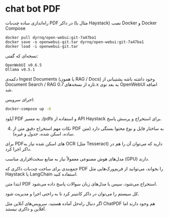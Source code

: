 # chat bot PDF

راه‌اندازی ساده چت‌بات PDF در داکر (مثال با Haystack)
نصب Docker و Docker Compose
```
docker pull dyrnq/open-webui:git-7a47ba1
docker save -o openwebui-git.tar dyrnq/open-webui:git-7a47ba1
docker load -i openwebui-git.tar
```

نسخه‌ای که گفتی:
```
OpenWebUI v0.6.5
Ollama v0.5.1
```
 دکمه‌ی Ingest Documents (یا همون RAG / Docs) وجود داشته باشه
پشتیبانی از Document Search / RAG تازه از نسخه‌های 0.7.x به بعد توی OpenWebUI اضافه شد.


اجرای سرویس:

```bash
docker-compose up -d
```

آپلود PDF به مسیر ./pdfs و استفاده از API Haystack برای استخراج و پرسش پاسخ.

4. نکات مهم
استخراج دقیق متن از PDF به ساختار فایل و نوع محتوا بستگی دارد (متن ساده، اسکن شده، جدول و غیره).

برای PDFهای اسکن شده نیاز به OCR (مثل Tesseract) دارید که می‌توان آن را هم در داکر اجرا کرد.

مدل‌های هوش مصنوعی معمولاً نیاز به منابع سخت‌افزاری مناسب (GPU) دارند.

جمع‌بندی
برای ساخت چت‌بات داکری که PDF را بخواند، می‌توانید از فریم‌ورک‌هایی مثل Haystack یا LangChain استفاده کنید.

ابتدا متن PDF استخراج می‌شود، سپس با مدل‌های زبان سوالات پاسخ داده می‌شود.

کل سیستم را می‌توان در داکر کانتینر کرد تا به راحتی اجرا و مدیریت شود.

اگر دنبال راه‌حل آماده هستید، سرویس‌های آنلاین مثل ChatPDF هم وجود دارند اما آفلاین و داکری نیستند.
